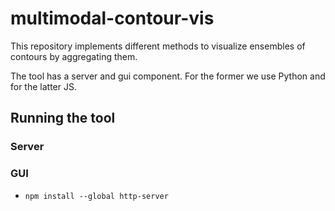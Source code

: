 # multimodal-contour-vis


This repository implements different methods to visualize ensembles of contours by aggregating them.

The tool has a server and gui component. For the former we use Python and for the latter JS.


## Running the tool

### Server


### GUI
 - `npm install --global http-server`
